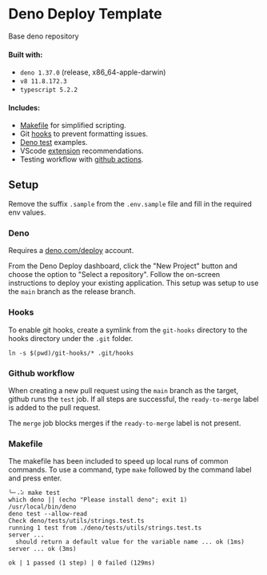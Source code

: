 # Deno Deploy Template
Base deno repository 

#### Built with:
- `deno 1.37.0` (release, x86_64-apple-darwin)
- `v8 11.8.172.3`
- `typescript 5.2.2`

#### Includes:
- [Makefile](https://makefiletutorial.com/) for simplified scripting.
- Git [hooks](https://www.atlassian.com/git/tutorials/git-hooks) to prevent formatting issues.
- [Deno test](https://docs.deno.com/runtime/manual/basics/testing/) examples.
- VScode [extension](https://code.visualstudio.com/docs/editor/extension-marketplace#_recommended-extensions) recommendations.
- Testing workflow with [github actions](https://docs.github.com/en/actions).

## Setup
Remove the suffix `.sample` from the `.env.sample` file and fill in the required env values.


### Deno
Requires a [deno.com/deploy](https://deno.com/deploy) account.

From the Deno Deploy dashboard, click the "New Project" button and choose the option to "Select a repository". Follow the on-screen instructions to deploy your existing application. This setup was setup to use the `main` branch as the release branch.

### Hooks
To enable git hooks, create a symlink from the `git-hooks` directory to the hooks directory under the `.git` folder.

`ln -s $(pwd)/git-hooks/* .git/hooks`

### Github workflow
When creating a new pull request using the `main` branch as the target, github runs the `test` job. If all steps are successful, the `ready-to-merge` label is added to the pull request.

The `merge` job blocks merges if the `ready-to-merge` label is not present.

### Makefile
The makefile has been included to speed up local runs of common commands. To use a command, type `make` followed by the command label and press enter.

```
╰─⠠⠵ make test
which deno || (echo "Please install deno"; exit 1)
/usr/local/bin/deno
deno test --allow-read
Check deno/tests/utils/strings.test.ts
running 1 test from ./deno/tests/utils/strings.test.ts
server ...
  should return a default value for the variable name ... ok (1ms)
server ... ok (3ms)

ok | 1 passed (1 step) | 0 failed (129ms)
```